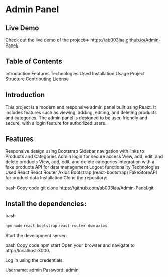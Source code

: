 

# Admin Panel
## Live Demo 
Check out the live demo of the project=> https://ab003laa.github.io/Admin-Panel/

## Table of Contents
Introduction
Features
Technologies Used
Installation
Usage
Project Structure
Contributing
License

## Introduction
This project is a modern and responsive admin panel built using React. It includes features such as viewing, adding, editing, and deleting products and categories. The admin panel is designed to be user-friendly and secure, with a login feature for authorized users.

## Features
Responsive design using Bootstrap
Sidebar navigation with links to Products and Categories
Admin login for secure access
View, add, edit, and delete products
View, add, edit, and delete categories
Integration with a fake products API for data management
Logout functionality
Technologies Used
React
React Router
Axios
Bootstrap (react-bootstrap)
FakeStoreAPI for product data
Installation
Clone the repository:

bash
Copy code
git clone https://github.com/ab003laa/Admin-Panel.git



## Install the dependencies:

bash

`npm`
`node`
`react-bootstrap`
`react-router-dom`
`axios`

Start the development server:

bash
Copy code
npm start
Open your browser and navigate to http://localhost:3000.

Log in using the credentials:

Username: admin
Password: admin
